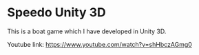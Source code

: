 # Speedo Unity 3D
This is a boat game which I have developed in Unity 3D.

Youtube link: https://www.youtube.com/watch?v=shHbczAGmg0
